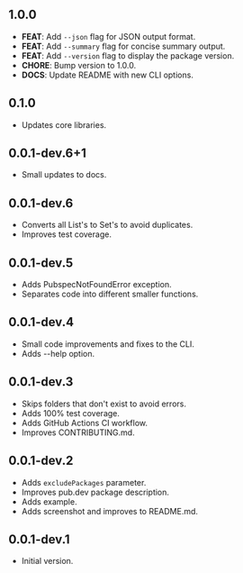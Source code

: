 ## 1.0.0

- **FEAT**: Add `--json` flag for JSON output format.
- **FEAT**: Add `--summary` flag for concise summary output.
- **FEAT**: Add `--version` flag to display the package version.
- **CHORE**: Bump version to 1.0.0.
- **DOCS**: Update README with new CLI options.

## 0.1.0

- Updates core libraries.

## 0.0.1-dev.6+1

- Small updates to docs.

## 0.0.1-dev.6

- Converts all List's to Set's to avoid duplicates.
- Improves test coverage.

## 0.0.1-dev.5

- Adds PubspecNotFoundError exception.
- Separates code into different smaller functions.

## 0.0.1-dev.4

- Small code improvements and fixes to the CLI.
- Adds --help option.

## 0.0.1-dev.3

- Skips folders that don't exist to avoid errors.
- Adds 100% test coverage.
- Adds GitHub Actions CI workflow.
- Improves CONTRIBUTING.md.

## 0.0.1-dev.2

- Adds `excludePackages` parameter.
- Improves pub.dev package description.
- Adds example.
- Adds screenshot and improves to README.md.

## 0.0.1-dev.1

- Initial version.
